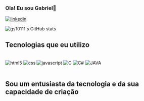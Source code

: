 
### Ola! Eu sou Gabriel🙂 
[![linkedin](https://img.shields.io/badge/LinkedIn-0077B5?style=for-the-badge&logo=linkedin&logoColor=white
)](https://www.linkedin.com/in/gabriel-silveira-090baa1a3/)


![gs10111's GitHub stats](https://github-readme-stats.vercel.app/api?username=gs10111&show_icons=true&theme=transparent)


## Tecnologias que eu utilizo

<div style= "display: inline_block"><br>
<img  align="center"alt=" html5 "src=https://img.shields.io/badge/HTML5-E34F26?style=for-the-badge&logo=html5&logoColor=white/>
<img  align="center"alt="css"src=https://img.shields.io/badge/CSS3-1572B6?style=for-the-badge&logo=css3&logoColor=white
/>
<img  align="center"alt="javascript"src=https://img.shields.io/badge/JavaScript-F7DF1E?style=for-the-badge&logo=javascript&logoColor=black
/>
<img  align="center"alt="C"src="https://img.shields.io/badge/C-00599C?style=for-the-badge&logo=c&logoColor=white"/>
<img  align="center"alt="C#"src="https://img.shields.io/badge/C%23-239120?style=for-the-badge&logo=c-sharp&logoColor=white"/>
<img  align="center"alt="JAVA"src="https://img.shields.io/badge/Java-ED8B00?style=for-the-badge&logo=openjdk&logoColor=white"/>
</div><br>

## Sou um entusiasta da tecnologia e da sua capacidade de criação
